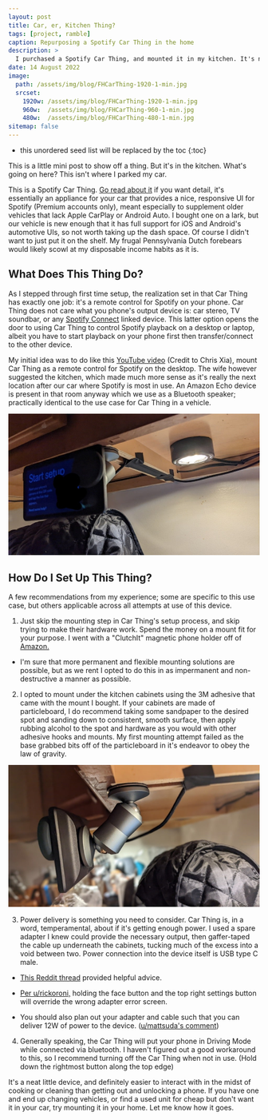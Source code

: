 ```yaml
---
layout: post
title: Car, er, Kitchen Thing? 
tags: [project, ramble]
caption: Repurposing a Spotify Car Thing in the home
description: >
  I purchased a Spotify Car Thing, and mounted it in my kitchen. It's neat, try it if you find one for cheap. 
date: 14 August 2022
image: 
  path: /assets/img/blog/FHCarThing-1920-1-min.jpg
  srcset: 
    1920w: /assets/img/blog/FHCarThing-1920-1-min.jpg
    960w:  /assets/img/blog/FHCarThing-960-1-min.jpg
    480w:  /assets/img/blog/FHCarThing-480-1-min.jpg
sitemap: false
---
```


* this unordered seed list will be replaced by the toc
{:toc}

This is a little mini post to show off a thing. But it's in the kitchen. What's going on here? This isn't where I parked my car.

This is a Spotify Car Thing. [Go read about it](https://carthing.spotify.com/) if you want detail, it's essentially an appliance for your car that provides a nice, responsive UI for Spotify (Premium accounts only), meant especially to supplement older vehicles that lack Apple CarPlay or Android Auto. I bought one on a lark, but our vehicle is new enough that it has full support for iOS and Android's automotive UIs, so not worth taking up the dash space. Of course I didn't want to just put it on the shelf. My frugal Pennsylvania Dutch forebears would likely scowl at my disposable income habits as it is. 

## What Does This Thing Do?

As I stepped through first time setup, the realization set in that Car Thing has exactly one job: it's a remote control for Spotify on your phone. Car Thing does not care what you phone's output device is: car stereo, TV soundbar, or any [Spotify Connect](https://support.spotify.com/us/article/spotify-connect/) linked device. This latter option opens the door to using Car Thing to control Spotify playback on a desktop or laptop, albeit you have to start playback on your phone first then transfer/connect to the other device.

My initial idea was to do like this [YouTube video](https://www.youtube.com/watch?v=MDkj8yz7VKo) (Credit to Chris Xia), mount Car Thing as a remote control for Spotify on the desktop. The wife however suggested the kitchen, which made much more sense as it's really the next location after our car where Spotify is most in use. An Amazon Echo device is present in that room anyway which we use as a Bluetooth speaker; practically identical to the use case for Car Thing in a vehicle. 

![](/assets/img/blog/FHCarThing-960-3-min.jpg)

## How Do I Set Up This Thing?

A few recommendations from my experience; some are specific to this use case, but others applicable across all attempts at use of this device. 

1) Just skip the mounting step in Car Thing's setup process, and skip trying to make their hardware work. Spend the money on a mount fit for your purpose. I went with a "ClutchIt" magnetic phone holder off of [Amazon. ](https://www.amazon.com/gp/product/B06XSXMM1L/ref=ppx_yo_dt_b_search_asin_title?ie=UTF8&psc=1)

- I'm sure that more permanent and flexible mounting solutions are possible, but as we rent I opted to do this in as impermanent and non-destructive a manner as possible. 
	
2) I opted to mount under the kitchen cabinets using the 3M adhesive that came with the mount I bought. If your cabinets are made of particleboard, I do recommend taking some sandpaper to the desired spot and sanding down to consistent, smooth surface, then apply rubbing alcohol to the spot and hardware as you would with other adhesive hooks and mounts. My first mounting attempt failed as the base grabbed bits off of the particleboard in it's endeavor to obey the law of gravity. 

![](/assets/img/blog/FHCarThing-960-2-min.jpg)

3) Power delivery is something you need to consider. Car Thing is, in a word, temperamental, about if it's getting enough power. I used a spare adapter I knew could provide the necessary output, then gaffer-taped the cable up underneath the cabinets, tucking much of the excess into a void between two. Power connection into the device itself is USB type C male.  
	
  - [This Reddit thread](https://www.reddit.com/r/spotify/comments/qvkk15/why_doesnt_the_car_thing_work_with_other_adapters/) provided helpful advice. 
	
  - [Per u/rickoroni,](https://www.reddit.com/r/spotify/comments/qvkk15/comment/hn30nhm/?utm_source=reddit&utm_medium=web2x&context=3) holding the face button and the top right settings button will override the wrong adapter error screen. 
	
  - You should also plan out your adapter and cable such that you can deliver 12W of power to the device. ([u/mattsuda's comment](https://www.reddit.com/r/spotify/comments/qvkk15/comment/hkxf4jy/?utm_source=reddit&utm_medium=web2x&context=3)) 

4) Generally speaking, the Car Thing will put your phone in Driving Mode while connected via bluetooth. I haven't figured out a good workaround to this, so I recommend turning off the Car Thing when not in use. (Hold down the rightmost button along the top edge) 

It's a neat little device, and definitely easier to interact with in the midst of cooking or cleaning than getting out and unlocking a phone. If you have one and end up changing vehicles, or find a used unit for cheap but don't want it in your car, try mounting it in your home. Let me know how it goes. 
